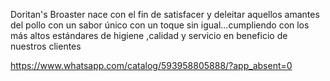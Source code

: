 Doritan's Broaster nace con el fin de satisfacer y  deleitar aquellos amantes del pollo con un sabor único con un toque sin igual...cumpliendo con los más altos estándares de higiene ,calidad y servicio en beneficio de nuestros clientes

https://www.whatsapp.com/catalog/593958805888/?app_absent=0